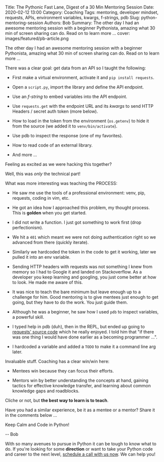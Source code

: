 Title: The Pythonic Fast Lane, Digest of a 30 Min Mentoring Session
Date: 2020-02-12 13:00
Category: Coaching
Tags: mentoring, developer mindset, requests, APIs, environment variables, kwargs, f-strings, pdb
Slug: python-mentoring-session
Authors: Bob
Summary: The other day I had an awesome mentoring session with a beginner Pythonista, amazing what 30 min of screen sharing can do. Read on to learn more ...
cover: images/featured/pb-article.png

The other day I had an awesome mentoring session with a beginner Pythonista, amazing what 30 min of screen sharing can do. Read on to learn more ...

There was a clear goal: get data from an API so I taught the following:

- First make a virtual environment, activate it and `pip install requests`.

- Open a `script.py`, import the library and define the API endpoint.

- Use an _f-string_ to embed variables into the API endpoint.

- Use `requests.get` with the endpoint URL and its _kwargs_ to send HTTP Headers / secret auth token (more below).

- How to load in the token from the environment (`os.getenv`) to hide it from the source (we added it to `venv/bin/activate`).

- Use pdb to inspect the response (one of my favorites).

- How to read code of an external library.

- And more ...

Feeling as excited as we were hacking this together?

Well, this was _only_ the technical part!

What was more interesting was teaching the PROCESS:

- He saw me use the tools of a professional environment: venv, pip, requests, coding in vim, etc.

- He got an idea how I approached this problem, my thought process. This is **golden** when you get started.

- I did not write a function. I just got something to work first (drop perfectionism).

- We hit a `401` which meant we were not doing authentication right so we advanced from there (quickly iterate).

- Similarly we hardcoded the token in the code to get it working, later we pulled it into an env variable.

- Sending HTTP headers with requests was not something I knew from memory so I had to Google it and landed on Stackoverflow. As a developer you keep learning and googling, you just come better at how to look. He made me aware of this.

- It was nice to teach the bare minimum but leave enough up to a challenge for him. Good mentoring is to give mentees just enough to get going, but they have to do the work. You just guide them.

- Although he was a beginner, he saw how I used `pdb` to inspect variables, a powerful skill.

- I typed help in pdb (duh), then in the REPL, but ended up going to [requests' source code](https://github.com/psf/requests/blob/master/requests/api.py) which he really enjoyed. I told him that "if there was one thing I would have done earlier as a becoming programmer ...".

- I hardcoded a variable and added a `TODO` to make it a command line arg later.

Invaluable stuff. Coaching has a clear win/win here:

- Mentees win because they can focus their efforts.

- Mentors win by better understanding the concepts at hand, gaining tactics for effective knowledge transfer, and learning about common knowledge gaps and roadblocks.

Cliche or not, but **the best way to learn is to teach**.

Have you had a similar experience, be it as a mentee or a mentor? Share it in the comments below ...

Keep Calm and Code in Python!

-- Bob

<div class="ctaBox">
	<p>With so many avenues to pursue in Python it can be tough to know what to do. If you're looking for some <strong>direction</strong> or want to take your Python code and career to the next level, <a href="https://go.oncehub.com/pybites" target="_blank">schedule a call with us now</a>. We can help you!</p>
</div>
